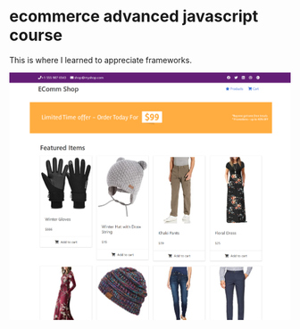 # ecommerce advanced javascript course

This is where I learned to appreciate frameworks.

![landing.png](landing.png)
